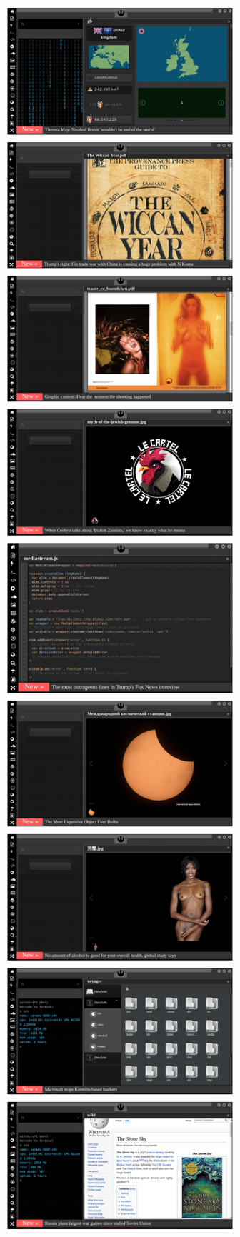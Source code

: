 
![Image](brexit.png)

<!-- 
https://www.uludagsozluk.com/k/trabzon-ve-rizeyi-karadenizden-silmek/ yavaş sil oç saçın başın dağılmasın
https://www.uludagsozluk.com/k/milliyet%C3%A7ilik-ilkesinden-rahats%C4%B1z-olan-solcular/ bkz türk düşmanı oçları
https://eksisozluk.com/alex-de-souza-vs-gheorghe-hagi--2159708?a=popular bkz hagi siker bilader konu kilit
https://www.uludagsozluk.com/k/trabzon-ve-rizeyi-karadenizden-silmek/ yavaş sil oç
https://eksisozluk.com/galatasarayin-en-iyi-yaptigi-is--6522549?a=popular bkz kalecileri bilader
-->

![Image](wiccanyear.png)

[![Image](hearthemoment.png)](http://www.taschen-transfer.com/media/downloads/teaser_ce_buendchen.pdf)

[![Image](myth-of-the-jewish-genome.png)](https://www.npmjs.com/package/browserless)

![Image](mediasource.png)

![Image](ISS.png)

[![Image](完璧.png)](https://www.ibm.com/developerworks/jp/aix/library/au-errnovariable/index.html)

![Image](voyager.png)

![Image](stone-sky.png)


